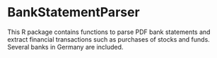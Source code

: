 # BankStatementParser
This R package contains functions to parse PDF bank statements and extract financial transactions such as purchases of stocks and funds. Several banks in Germany are included.
